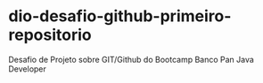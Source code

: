 # dio-desafio-github-primeiro-repositorio
Desafio de Projeto sobre GIT/Github do Bootcamp Banco Pan Java Developer
